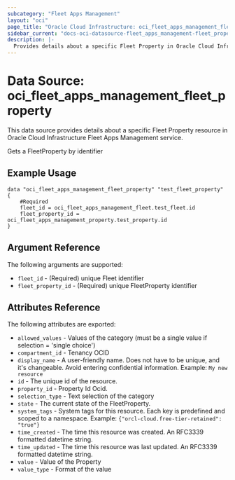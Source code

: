 ```yaml
---
subcategory: "Fleet Apps Management"
layout: "oci"
page_title: "Oracle Cloud Infrastructure: oci_fleet_apps_management_fleet_property"
sidebar_current: "docs-oci-datasource-fleet_apps_management-fleet_property"
description: |-
  Provides details about a specific Fleet Property in Oracle Cloud Infrastructure Fleet Apps Management service
---
```


# Data Source: oci_fleet_apps_management_fleet_property
This data source provides details about a specific Fleet Property resource in Oracle Cloud Infrastructure Fleet Apps Management service.

Gets a FleetProperty by identifier

## Example Usage

```hcl
data "oci_fleet_apps_management_fleet_property" "test_fleet_property" {
	#Required
	fleet_id = oci_fleet_apps_management_fleet.test_fleet.id
	fleet_property_id = oci_fleet_apps_management_property.test_property.id
}
```

## Argument Reference

The following arguments are supported:

* `fleet_id` - (Required) unique Fleet identifier
* `fleet_property_id` - (Required) unique FleetProperty identifier


## Attributes Reference

The following attributes are exported:

* `allowed_values` - Values of the category (must be a single value if selection = 'single choice')
* `compartment_id` - Tenancy OCID
* `display_name` - A user-friendly name. Does not have to be unique, and it's changeable. Avoid entering confidential information.  Example: `My new resource` 
* `id` - The unique id of the resource.
* `property_id` - Property Id Ocid.
* `selection_type` - Text selection of the category
* `state` - The current state of the FleetProperty.
* `system_tags` - System tags for this resource. Each key is predefined and scoped to a namespace. Example: `{"orcl-cloud.free-tier-retained": "true"}` 
* `time_created` - The time this resource was created. An RFC3339 formatted datetime string.
* `time_updated` - The time this resource was last updated. An RFC3339 formatted datetime string.
* `value` - Value of the Property
* `value_type` - Format of the value


